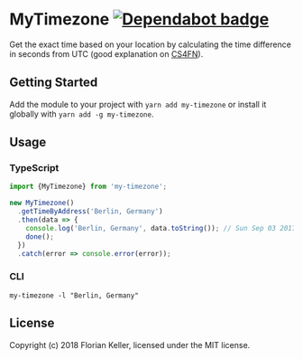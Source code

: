 # MyTimezone [![Dependabot badge](https://img.shields.io/badge/Dependabot-active-brightgreen.svg)](https://dependabot.com/)

Get the exact time based on your location by calculating the time difference in seconds from UTC (good explanation on [CS4FN](http://www.cs4fn.org/mobile/owntimezone.php)).

## Getting Started
Add the module to your project with `yarn add my-timezone` or install it globally with `yarn add -g my-timezone`.

## Usage

### TypeScript

```ts
import {MyTimezone} from 'my-timezone';

new MyTimezone()
  .getTimeByAddress('Berlin, Germany')
  .then(data => {
    console.log('Berlin, Germany', data.toString()); // Sun Sep 03 2017 14:29:49 GMT+0200
    done();
  })
  .catch(error => console.error(error));
```

### CLI

```
my-timezone -l "Berlin, Germany"
```

## License
Copyright (c) 2018 Florian Keller,
licensed under the MIT license.
